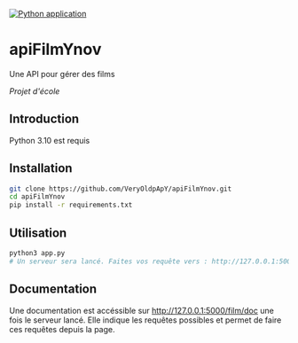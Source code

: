[![Python application](https://github.com/VeryOldpApY/apiFilmYnov/actions/workflows/python-app.yml/badge.svg)](https://github.com/VeryOldpApY/apiFilmYnov/actions/workflows/python-app.yml)

# apiFilmYnov
Une API pour gérer des films

*Projet d'école*

## Introduction
Python 3.10 est requis

## Installation 

```bash
git clone https://github.com/VeryOldpApY/apiFilmYnov.git
cd apiFilmYnov
pip install -r requirements.txt
```

## Utilisation

```bash
python3 app.py
# Un serveur sera lancé. Faites vos requête vers : http://127.0.0.1:5000
```

## Documentation
Une documentation est accéssible sur http://127.0.0.1:5000/film/doc une fois le serveur lancé.
Elle indique les requêtes possibles et permet de faire ces requêtes depuis la page.
